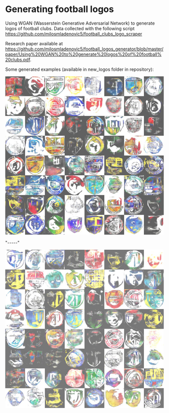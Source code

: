 # Generating football logos

Using WGAN (Wasserstein Generative Adversarial Network) to generate logos of football clubs. 
Data collected with the following script https://github.com/milosmladenovic5/football_clubs_logo_scraper

Research paper available at https://github.com/milosmladenovic5/football_logos_generator/blob/master/paper/Using%20WGAN%20to%20generate%20logos%20of%20football%20clubs.pdf.

Some generated examples (available in new_logos folder in repository):

![alt text](https://raw.githubusercontent.com/milosmladenovic5/football_logos_generator/master/new_logos/epoch%201150%20-%20solid%20examples.jpg)

"-----"

![alt text](https://raw.githubusercontent.com/milosmladenovic5/football_logos_generator/master/new_logos/epoch1200.jpg)